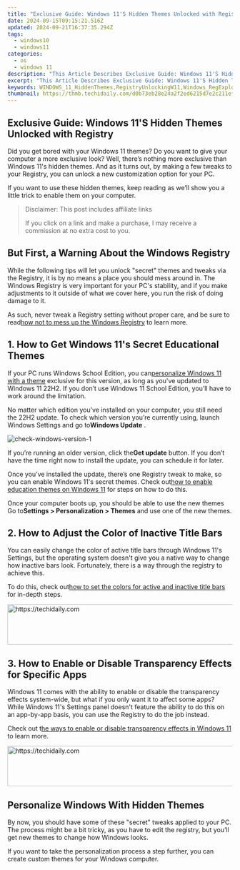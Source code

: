 ```yaml
---
title: "Exclusive Guide: Windows 11'S Hidden Themes Unlocked with Registry"
date: 2024-09-15T09:15:21.516Z
updated: 2024-09-21T16:37:35.294Z
tags:
  - windows10
  - windows11
categories:
  - os
  - windows 11
description: "This Article Describes Exclusive Guide: Windows 11'S Hidden Themes Unlocked with Registry"
excerpt: "This Article Describes Exclusive Guide: Windows 11'S Hidden Themes Unlocked with Registry"
keywords: WINDOWS_11_HiddenThemes,RegistryUnlockingW11,Windows_RegExplorerTips,ThemesEnhancementWindows,HiddenThemesGuideW11,UncoverW11RegistryMods,AdvancedThemeControlWindows
thumbnail: https://thmb.techidaily.com/d0b73eb28e24a2f2ed6215d7e2c211efc75eaeb77baea06879d148a0fe930510.jpg
---
```


## Exclusive Guide: Windows 11'S Hidden Themes Unlocked with Registry

 Did you get bored with your Windows 11 themes? Do you want to give your computer a more exclusive look? Well, there’s nothing more exclusive than Windows 11's hidden themes. And as it turns out, by making a few tweaks to your Registry, you can unlock a new customization option for your PC.

 If you want to use these hidden themes, keep reading as we’ll show you a little trick to enable them on your computer.

>  Disclaimer: This post includes affiliate links
>
>  If you click on a link and make a purchase, I may receive a commission at no extra cost to you.
>

## But First, a Warning About the Windows Registry

 While the following tips will let you unlock "secret" themes and tweaks via the Registry, it is by no means a place you should mess around in. The Windows Registry is very important for your PC's stability, and if you make adjustments to it outside of what we cover here, you run the risk of doing damage to it.

 As such, never tweak a Registry setting without proper care, and be sure to read[how not to mess up the Windows Registry](https://www.makeuseof.com/tag/not-accidentally-mess-windows-registry/) to learn more.

## 1\. How to Get Windows 11's Secret Educational Themes

 If your PC runs Windows School Edition, you can[personalize Windows 11 with a theme](https://www.makeuseof.com/windows-11-theme-guide/) exclusive for this version, as long as you've updated to Windows 11 22H2\. If you don’t use Windows 11 School Edition, you’ll have to work around the limitation.

 No matter which edition you’ve installed on your computer, you still need the 22H2 update. To check which version you’re currently using, launch Windows Settings and go to**Windows Update** .

![check-windows-version-1](https://static1.makeuseofimages.com/wordpress/wp-content/uploads/2023/01/check-windows-version-1.jpg)

 If you’re running an older version, click the**Get update** button. If you don’t have the time right now to install the update, you can schedule it for later.

 Once you’ve installed the update, there’s one Registry tweak to make, so you can enable Windows 11's secret themes. Check out[how to enable education themes on Windows 11](https://www.makeuseof.com/enable-education-themes-windows-11/) for steps on how to do this.

 Once your computer boots up, you should be able to use the new themes Go to**Settings > Personalization > Themes** and use one of the new themes.

## 2\. How to Adjust the Color of Inactive Title Bars

 You can easily change the color of active title bars through Windows 11's Settings, but the operating system doesn't give you a native way to change how inactive bars look. Fortunately, there is a way through the registry to achieve this.

 To do this, check out[how to set the colors for active and inactive title bars](https://www.makeuseof.com/windows-11-active-inactive-title-bar-colors/) for in-depth steps.

<!-- affiliate ads begin -->
<a href="https://appsumo.8odi.net/c/5597632/2087409/7443" target="_top" id="2087409">
  <img src="//a.impactradius-go.com/display-ad/7443-2087409" border="0" alt="https://techidaily.com" width="728" height="90"/>
</a>
<img height="0" width="0" src="https://appsumo.8odi.net/i/5597632/2087409/7443" style="position:absolute;visibility:hidden;" border="0" />
<!-- affiliate ads end -->

## 3\. How to Enable or Disable Transparency Effects for Specific Apps

 Windows 11 comes with the ability to enable or disable the transparency effects system-wide, but what if you only want it to affect some apps? While Windows 11's Settings panel doesn't feature the ability to do this on an app-by-app basis, you can use the Registry to do the job instead.

 Check out t[he ways to enable or disable transparency effects in Windows 11](https://www.makeuseof.com/windows-11-disable-transparency-effects/) to learn more.

<!-- affiliate ads begin -->
<a href="https://appsumo.8odi.net/c/5597632/2123729/7443" target="_top" id="2123729">
  <img src="//a.impactradius-go.com/display-ad/7443-2123729" border="0" alt="https://techidaily.com" width="600" height="90"/>
</a>
<img height="0" width="0" src="https://appsumo.8odi.net/i/5597632/2123729/7443" style="position:absolute;visibility:hidden;" border="0" />
<!-- affiliate ads end -->

## Personalize Windows With Hidden Themes

 By now, you should have some of these "secret" tweaks applied to your PC. The process might be a bit tricky, as you have to edit the registry, but you’ll get new themes to change how Windows looks.

 If you want to take the personalization process a step further, you can create custom themes for your Windows computer.

<ins class="adsbygoogle"
     style="display:block"
     data-ad-format="autorelaxed"
     data-ad-client="ca-pub-7571918770474297"
     data-ad-slot="1223367746"></ins>

<ins class="adsbygoogle"
     style="display:block"
     data-ad-client="ca-pub-7571918770474297"
     data-ad-slot="8358498916"
     data-ad-format="auto"
     data-full-width-responsive="true"></ins>



